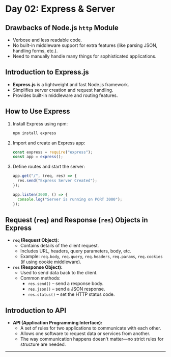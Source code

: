  # Day 02: Express & Server

## Drawbacks of Node.js `http` Module
- Verbose and less readable code.
- No built-in middleware support for extra features (like parsing JSON, handling forms, etc.).
- Need to manually handle many things for sophisticated applications.

## Introduction to Express.js
- **Express.js** is a lightweight and fast Node.js framework.
- Simplifies server creation and request handling.
- Provides built-in middleware and routing features.

## How to Use Express
1. Install Express using npm:
   ```bash
   npm install express
   ```
2. Import and create an Express app:
   ```js
   const express = require("express");
   const app = express();
   ```
3. Define routes and start the server:
   ```js
   app.get("/", (req, res) => {
     res.send("Express Server Created");
   });

   app.listen(3000, () => {
     console.log("Server is running on PORT 3000");
   });
   ```

## Request (`req`) and Response (`res`) Objects in Express
- **`req` (Request Object):**
  - Contains details of the client request.
  - Includes URL, headers, query parameters, body, etc.
  - Example: `req.body`, `req.query`, `req.headers`, `req.params`, `req.cookies` (if using cookie middleware).
- **`res` (Response Object):**
  - Used to send data back to the client.
  - Common methods:
    - `res.send()` – send a response body.
    - `res.json()` – send a JSON response.
    - `res.status()` – set the HTTP status code.

## Introduction to API
- **API (Application Programming Interface):**
  - A set of rules for two applications to communicate with each other.
  - Allows one software to request data or services from another.
  - The way communication happens doesn't matter—no strict rules for structure are needed.

---
